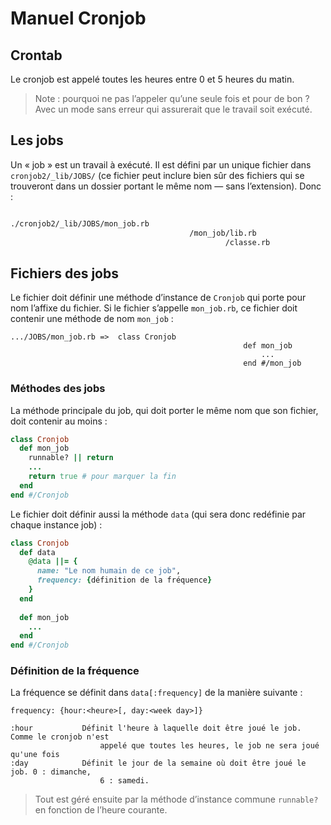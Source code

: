 # Manuel Cronjob



## Crontab

Le cronjob est appelé toutes les heures entre 0 et 5 heures du matin.

> Note : pourquoi ne pas l’appeler qu’une seule fois et pour de bon ? Avec un mode sans erreur qui assurerait que le travail soit exécuté.



## Les jobs



Un « job » est un travail à exécuté. Il est défini par un unique fichier dans `cronjob2/_lib/JOBS/` (ce fichier peut inclure bien sûr des fichiers qui se trouveront dans un dossier portant le même nom — sans l’extension). Donc :

~~~bash

./cronjob2/_lib/JOBS/mon_job.rb
										/mon_job/lib.rb
										        /classe.rb
~~~



## Fichiers des jobs

Le fichier doit définir une méthode d’instance de `Cronjob` qui porte pour nom l’affixe du fichier. Si le fichier s’appelle `mon_job.rb`, ce fichier doit contenir une méthode de nom `mon_job` :

~~~
.../JOBS/mon_job.rb =>  class Cronjob
													def mon_job
														...
													end #/mon_job

~~~



### Méthodes des jobs

La méthode principale du job, qui doit porter le même nom que son fichier, doit contenir au moins :

~~~ruby
class Cronjob
  def mon_job
    runnable? || return
    ...
    return true # pour marquer la fin
  end
end #/Cronjob
~~~



Le fichier doit définir aussi la méthode `data` (qui sera donc redéfinie par chaque instance job) :

~~~ruby
class Cronjob
  def data
    @data ||= {
      name: "Le nom humain de ce job",
      frequency: {définition de la fréquence}
    }
  end
  
  def mon_job
    ...
  end
end #/Cronjob
~~~



### Définition de la fréquence

La fréquence se définit dans `data[:frequency]` de la manière suivante :

~~~
frequency: {hour:<heure>[, day:<week day>]}

:hour			Définit l'heure à laquelle doit être joué le job. Comme le cronjob n'est 
					appelé que toutes les heures, le job ne sera joué qu'une fois
:day			Définit le jour de la semaine où doit être joué le job. 0 : dimanche,
					6 : samedi.
~~~



> Tout est géré ensuite par la méthode d’instance commune `runnable?` en fonction de l’heure courante.